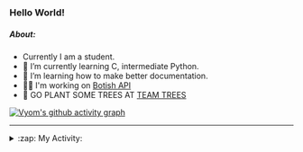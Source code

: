 ### Hello World!

##### About:
- Currently I am a student.
- 🌱 I’m currently learning C, intermediate Python.
- 🌱 I’m learning how to make better documentation.
- 👨‍💻 I'm working on [Botish API](https://github.com/Vyvy-vi/api)
- 🌱 GO PLANT SOME TREES AT [TEAM TREES](https://teamtrees.org/)

[![Vyom's github activity graph](https://activity-graph.herokuapp.com/graph?username=Vyvy-vi)](https://github.com/ashutosh00710/github-readme-activity-graph)

---
<details>
  <summary>:zap: My Activity:</summary>
  
<!--START_SECTION:waka-->
![Code Time](http://img.shields.io/badge/Code%20Time-746%20hrs%2027%20mins-blue)

**I'm a Night 🦉** 

```text
🌞 Morning    56 commits     ██░░░░░░░░░░░░░░░░░░░░░░░   8.32% 
🌆 Daytime    161 commits    ██████░░░░░░░░░░░░░░░░░░░   23.92% 
🌃 Evening    215 commits    ████████░░░░░░░░░░░░░░░░░   31.95% 
🌙 Night      241 commits    █████████░░░░░░░░░░░░░░░░   35.81%

```
📅 **I'm Most Productive on Sunday** 

```text
Monday       65 commits     ██░░░░░░░░░░░░░░░░░░░░░░░   9.66% 
Tuesday      124 commits    ████░░░░░░░░░░░░░░░░░░░░░   18.42% 
Wednesday    112 commits    ████░░░░░░░░░░░░░░░░░░░░░   16.64% 
Thursday     92 commits     ███░░░░░░░░░░░░░░░░░░░░░░   13.67% 
Friday       68 commits     ██░░░░░░░░░░░░░░░░░░░░░░░   10.1% 
Saturday     66 commits     ██░░░░░░░░░░░░░░░░░░░░░░░   9.81% 
Sunday       146 commits    █████░░░░░░░░░░░░░░░░░░░░   21.69%

```


📊 **This Week I Spent My Time On** 

```text
🔥 Editors: 
VS Code                  19 hrs 33 mins      ████████████████████████░   95.73% 
Vim                      52 mins             █░░░░░░░░░░░░░░░░░░░░░░░░   4.27%

🐱‍💻 Projects: 
praise_backend_js        8 hrs 47 mins       ██████████░░░░░░░░░░░░░░░   43.05% 
phishing-check-bot       6 hrs 33 mins       ████████░░░░░░░░░░░░░░░░░   32.1% 
api                      3 hrs 35 mins       ████░░░░░░░░░░░░░░░░░░░░░   17.54% 
CSF                      1 hr 10 mins        █░░░░░░░░░░░░░░░░░░░░░░░░   5.76% 
TEC-Discord-Automation   8 mins              ░░░░░░░░░░░░░░░░░░░░░░░░░   0.67%

```


 Last Updated on 23/04/2022 23:05:25 UTC
<!--END_SECTION:waka-->
</details>
